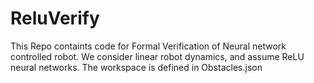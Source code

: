 # ReluVerify
This Repo containts code for Formal Verification of Neural network controlled robot. We consider linear robot dynamics, and assume ReLU neural networks. The workspace is defined in Obstacles.json
